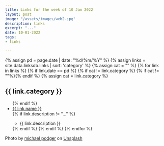 ```yaml
---
title: Links for the week of 10 Jan 2022
layout: post
image: "/assets/images/web2.jpg"
description: links
excerpt: "..."
date: 10-01-2022
tags:
- links

---
```


<div class="links_block">
	{% assign pd = page.date | date: "%d/%m/%Y" %}
	{% assign links = site.data.linksdb.links | sort: 'category' %}
	{% assign cat = "" %}
	{% for link in links %}
		{% if link.date == pd %}
			{% if cat != link.category %}
				{% if cat != ""%}</ul>{% endif %}
				{% assign cat = link.category %}
				<h2>{{ link.category }}</h2>
				<ul>
			{% endif %}
				<li><a href="{{ link.link }}">{{ link.name }}</a></li>
				{% if link.description != "..." %}
					<ul><li>{{ link.description }}</li></ul>
				{% endif %}
		{% endif %}
	{% endfor %}
	</ul>
</div>

Photo by <a href="https://unsplash.com/@jammypodger7470?utm_source=unsplash&utm_medium=referral&utm_content=creditCopyText">michael podger</a> on <a href="https://unsplash.com/s/photos/spiderweb?utm_source=unsplash&utm_medium=referral&utm_content=creditCopyText">Unsplash</a>
  